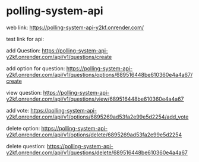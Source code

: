 # polling-system-api

web link:  https://polling-system-api-y2kf.onrender.com/


test link for api:

add Question: https://polling-system-api-y2kf.onrender.com/api/v1/questions/create 

add option for question: https://polling-system-api-y2kf.onrender.com/api/v1/questions/options/689516448be610360e4a4a67/create

view question: https://polling-system-api-y2kf.onrender.com/api/v1/questions/view/689516448be610360e4a4a67

add vote: https://polling-system-api-y2kf.onrender.com/api/v1/options/6895269ad53fa2e99e5d2254/add_vote

delete option: https://polling-system-api-y2kf.onrender.com/api/v1/options/delete/6895269ad53fa2e99e5d2254

delete question: https://polling-system-api-y2kf.onrender.com/api/v1/questions/delete/689516448be610360e4a4a67
